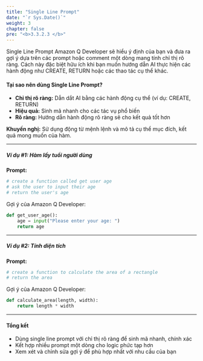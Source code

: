 ```yaml
---
title: "Single Line Prompt"
date: "`r Sys.Date()`"
weight: 3
chapter: false
pre: "<b>3.3.2.3 </b>"
---
```


Single Line Prompt
Amazon Q Developer sẽ hiểu ý định của bạn và đưa ra gợi ý dựa trên các prompt hoặc comment một dòng mang tính chỉ thị rõ ràng. Cách này đặc biệt hữu ích khi bạn muốn hướng dẫn AI thực hiện các hành động như CREATE, RETURN hoặc các thao tác cụ thể khác.

#### Tại sao nên dùng Single Line Prompt?
- **Chỉ thị rõ ràng:** Dẫn dắt AI bằng các hành động cụ thể (ví dụ: CREATE, RETURN)
- **Hiệu quả:** Sinh mã nhanh cho các tác vụ phổ biến
- **Rõ ràng:** Hướng dẫn hành động rõ ràng sẽ cho kết quả tốt hơn

**Khuyến nghị:** Sử dụng động từ mệnh lệnh và mô tả cụ thể mục đích, kết quả mong muốn của hàm.

---

##### Ví dụ #1: Hàm lấy tuổi người dùng
**Prompt:**

```python
# create a function called get user age
# ask the user to input their age
# return the user's age
```

Gợi ý của Amazon Q Developer:

```python
def get_user_age():
    age = input("Please enter your age: ")
    return age
```

---

##### Ví dụ #2: Tính diện tích
**Prompt:**

```python
# create a function to calculate the area of a rectangle
# return the area
```

Gợi ý của Amazon Q Developer:

```python
def calculate_area(length, width):
    return length * width
```

---

#### Tổng kết
- Dùng single line prompt với chỉ thị rõ ràng để sinh mã nhanh, chính xác
- Kết hợp nhiều prompt một dòng cho logic phức tạp hơn
- Xem xét và chỉnh sửa gợi ý để phù hợp nhất với nhu cầu của bạn

